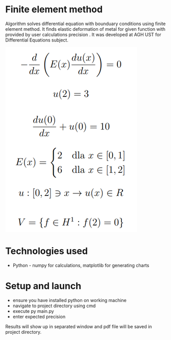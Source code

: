 # Finite element method

Algorithm solves differential equation with bounduary conditions using finite element method. It finds elastic deformation of metal for given function with provided by user calculations precision . It was developed at AGH UST for Differential Equations subject. 

![Image Name](equation.png)

# Technologies used

- Python - numpy for calculations, matplotlib for generating charts

# Setup and launch
 - ensure you have installed python on working machine
 - navigate to project directory using cmd
 - execute py main.py
 - enter expected precision
 
Results will show up in separated window and pdf file will be saved in project directory.